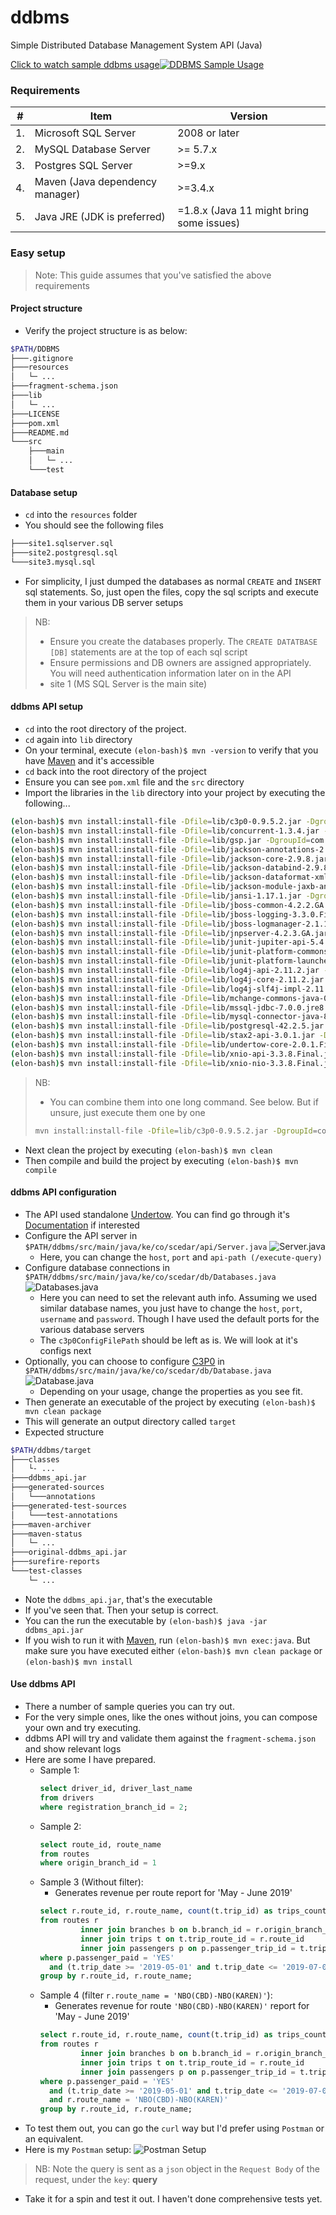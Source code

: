 # ddbms
Simple Distributed Database Management System API (Java)

[Click to watch sample ddbms usage![DDBMS Sample Usage](https://img.youtube.com/vi/42SOyMNJ68I/maxresdefault.jpg)](https://youtu.be/42SOyMNJ68I)

### Requirements
| # | Item | Version|
|-----|------------|-------|
|1. | Microsoft SQL Server | 2008 or later |
|2. | MySQL Database Server | \>= 5.7.x |
|3. | Postgres SQL Server | \>=9.x |
|4. | Maven (Java dependency manager) | \>=3.4.x |
|5. | Java JRE (JDK is preferred) | =1.8.x (Java 11 might bring some issues) |

### Easy setup
>Note: This guide assumes that you've satisfied the above requirements

#### Project structure
- Verify the project structure is as below:
```bash
$PATH/DDBMS
├───.gitignore
├───resources
│   └─ ...
├───fragment-schema.json
├───lib
│   └─ ...
├───LICENSE
├───pom.xml
├───README.md
└───src
    ├───main
    │   └─ ...      
    └───test
```
#### Database setup
- `cd` into the `resources` folder 
- You should see the following files
```bash
├───site1.sqlserver.sql
├───site2.postgresql.sql
└───site3.mysql.sql
```
- For simplicity, I just dumped the databases as normal `CREATE` and `INSERT` sql statements. So, just open the files, 
copy the sql scripts and execute them in your various DB server setups
>NB: 
> - Ensure you create the databases properly. The `CREATE DATATBASE [DB]` statements are at the top of each sql script
> - Ensure permissions and DB owners are assigned appropriately. You will need authentication information later on in the API
> - site 1 (MS SQL Server is the main site)

#### ddbms API setup
- `cd` into the root directory of the project.
- `cd` again into `lib` directory
- On your terminal, execute `(elon-bash)$ mvn -version` to verify that you have [Maven](https://maven.apache.org/) and it's accessible
- `cd` back into the root directory of the project
- Ensure you can see `pom.xml` file and the `src` directory
- Import the libraries in the `lib` directory into your project by executing the following...
```bash
(elon-bash)$ mvn install:install-file -Dfile=lib/c3p0-0.9.5.2.jar -DgroupId=com.c3p0 -DartifactId=c3p0 -Dversion=0.0.LOCAL -Dpackaging=jar
(elon-bash)$ mvn install:install-file -Dfile=lib/concurrent-1.3.4.jar -DgroupId=com.concurrent -DartifactId=concurrent -Dversion=0.0.LOCAL -Dpackaging=jar
(elon-bash)$ mvn install:install-file -Dfile=lib/gsp.jar -DgroupId=com.gsp -DartifactId=gsp -Dversion=0.0.LOCAL -Dpackaging=jar
(elon-bash)$ mvn install:install-file -Dfile=lib/jackson-annotations-2.9.8.jar -DgroupId=com.jackson-annotations -DartifactId=jackson-annotations -Dversion=0.0.LOCAL -Dpackaging=jar
(elon-bash)$ mvn install:install-file -Dfile=lib/jackson-core-2.9.8.jar -DgroupId=com.jackson-core -DartifactId=jackson-core -Dversion=0.0.LOCAL -Dpackaging=jar
(elon-bash)$ mvn install:install-file -Dfile=lib/jackson-databind-2.9.8.jar -DgroupId=com.jackson-databind -DartifactId=jackson-databind -Dversion=0.0.LOCAL -Dpackaging=jar
(elon-bash)$ mvn install:install-file -Dfile=lib/jackson-dataformat-xml-2.9.8.jar -DgroupId=com.jackson-dataformat -DartifactId=jackson-dataformat -Dversion=0.0.LOCAL -Dpackaging=jar
(elon-bash)$ mvn install:install-file -Dfile=lib/jackson-module-jaxb-annotations-2.9.8.jar -DgroupId=com.jackson-module -DartifactId=jackson-module -Dversion=0.0.LOCAL -Dpackaging=jar
(elon-bash)$ mvn install:install-file -Dfile=lib/jansi-1.17.1.jar -DgroupId=com.jansi -DartifactId=jansi -Dversion=0.0.LOCAL -Dpackaging=jar
(elon-bash)$ mvn install:install-file -Dfile=lib/jboss-common-4.2.2.GA.jar -DgroupId=com.jboss-common -DartifactId=jboss-common -Dversion=0.0.LOCAL -Dpackaging=jar
(elon-bash)$ mvn install:install-file -Dfile=lib/jboss-logging-3.3.0.Final.jar -DgroupId=com.jboss-logging -DartifactId=jboss-logging -Dversion=0.0.LOCAL -Dpackaging=jar
(elon-bash)$ mvn install:install-file -Dfile=lib/jboss-logmanager-2.1.10.Final.jar -DgroupId=com.jboss-logmanager -DartifactId=jboss-logmanager -Dversion=0.0.LOCAL -Dpackaging=jar
(elon-bash)$ mvn install:install-file -Dfile=lib/jnpserver-4.2.3.GA.jar -DgroupId=com.jnpserver -DartifactId=jnpserver -Dversion=0.0.LOCAL -Dpackaging=jar
(elon-bash)$ mvn install:install-file -Dfile=lib/junit-jupiter-api-5.4.2.jar -DgroupId=com.junit-jupiter -DartifactId=junit-jupiter -Dversion=0.0.LOCAL -Dpackaging=jar
(elon-bash)$ mvn install:install-file -Dfile=lib/junit-platform-commons-1.5.0-M1.jar -DgroupId=com.junit-platform-commons -DartifactId=junit-platform-commons -Dversion=0.0.LOCAL -Dpackaging=jar
(elon-bash)$ mvn install:install-file -Dfile=lib/junit-platform-launcher-1.4.2.jar -DgroupId=com.junit-platform-launcher -DartifactId=junit-platform-launcher -Dversion=0.0.LOCAL -Dpackaging=jar
(elon-bash)$ mvn install:install-file -Dfile=lib/log4j-api-2.11.2.jar -DgroupId=com.log4j-api -DartifactId=log4j-api -Dversion=0.0.LOCAL -Dpackaging=jar
(elon-bash)$ mvn install:install-file -Dfile=lib/log4j-core-2.11.2.jar -DgroupId=com.log4j-core -DartifactId=log4j-core -Dversion=0.0.LOCAL -Dpackaging=jar
(elon-bash)$ mvn install:install-file -Dfile=lib/log4j-slf4j-impl-2.11.2.jar -DgroupId=com.log4j-slf4j -DartifactId=log4j-slf4j -Dversion=0.0.LOCAL -Dpackaging=jar
(elon-bash)$ mvn install:install-file -Dfile=lib/mchange-commons-java-0.2.11.jar -DgroupId=com.mchange-commons -DartifactId=mchange-commons -Dversion=0.0.LOCAL -Dpackaging=jar
(elon-bash)$ mvn install:install-file -Dfile=lib/mssql-jdbc-7.0.0.jre8.jar -DgroupId=com.mssql-jdbc -DartifactId=mssql-jdbc -Dversion=0.0.LOCAL -Dpackaging=jar
(elon-bash)$ mvn install:install-file -Dfile=lib/mysql-connector-java-8.0.15.jar -DgroupId=com.mysql-connector -DartifactId=mysql-connector -Dversion=0.0.LOCAL -Dpackaging=jar
(elon-bash)$ mvn install:install-file -Dfile=lib/postgresql-42.2.5.jar -DgroupId=com.postgresql -DartifactId=postgresql -Dversion=0.0.LOCAL -Dpackaging=jar
(elon-bash)$ mvn install:install-file -Dfile=lib/stax2-api-3.0.1.jar -DgroupId=com.stax2-api -DartifactId=stax2-api -Dversion=0.0.LOCAL -Dpackaging=jar
(elon-bash)$ mvn install:install-file -Dfile=lib/undertow-core-2.0.1.Final.jar -DgroupId=com.undertow-core -DartifactId=undertow-core -Dversion=0.0.LOCAL -Dpackaging=jar
(elon-bash)$ mvn install:install-file -Dfile=lib/xnio-api-3.3.8.Final.jar -DgroupId=com.xnio-api -DartifactId=xnio-api -Dversion=0.0.LOCAL -Dpackaging=jar
(elon-bash)$ mvn install:install-file -Dfile=lib/xnio-nio-3.3.8.Final.jar -DgroupId=com.xnio-nio -DartifactId=xnio-nio -Dversion=0.0.LOCAL -Dpackaging=jar
```
>NB:
> - You can combine them into one long command. See below. But if unsure, just execute them one by one
> ```bash
> mvn install:install-file -Dfile=lib/c3p0-0.9.5.2.jar -DgroupId=com.c3p0 -DartifactId=c3p0 -Dversion=0.0.LOCAL -Dpackaging=jar && mvn install:install-file -Dfile=lib/concurrent-1.3.4.jar -DgroupId=com.concurrent -DartifactId=concurrent -Dversion=0.0.LOCAL -Dpackaging=jar && mvn install:install-file -Dfile=lib/gsp.jar -DgroupId=com.gsp -DartifactId=gsp -Dversion=0.0.LOCAL -Dpackaging=jar && mvn install:install-file -Dfile=lib/jackson-annotations-2.9.8.jar -DgroupId=com.jackson-annotations -DartifactId=jackson-annotations -Dversion=0.0.LOCAL -Dpackaging=jar && mvn install:install-file -Dfile=lib/jackson-core-2.9.8.jar -DgroupId=com.jackson-core -DartifactId=jackson-core -Dversion=0.0.LOCAL -Dpackaging=jar && mvn install:install-file -Dfile=lib/jackson-databind-2.9.8.jar -DgroupId=com.jackson-databind -DartifactId=jackson-databind -Dversion=0.0.LOCAL -Dpackaging=jar && mvn install:install-file -Dfile=lib/jackson-dataformat-xml-2.9.8.jar -DgroupId=com.jackson-dataformat -DartifactId=jackson-dataformat -Dversion=0.0.LOCAL -Dpackaging=jar && mvn install:install-file -Dfile=lib/jackson-module-jaxb-annotations-2.9.8.jar -DgroupId=com.jackson-module -DartifactId=jackson-module -Dversion=0.0.LOCAL -Dpackaging=jar && mvn install:install-file -Dfile=lib/jansi-1.17.1.jar -DgroupId=com.jansi -DartifactId=jansi -Dversion=0.0.LOCAL -Dpackaging=jar && mvn install:install-file -Dfile=lib/jboss-common-4.2.2.GA.jar -DgroupId=com.jboss-common -DartifactId=jboss-common -Dversion=0.0.LOCAL -Dpackaging=jar && mvn install:install-file -Dfile=lib/jboss-logging-3.3.0.Final.jar -DgroupId=com.jboss-logging -DartifactId=jboss-logging -Dversion=0.0.LOCAL -Dpackaging=jar && mvn install:install-file -Dfile=lib/jboss-logmanager-2.1.10.Final.jar -DgroupId=com.jboss-logmanager -DartifactId=jboss-logmanager -Dversion=0.0.LOCAL -Dpackaging=jar && mvn install:install-file -Dfile=lib/jnpserver-4.2.3.GA.jar -DgroupId=com.jnpserver -DartifactId=jnpserver -Dversion=0.0.LOCAL -Dpackaging=jar && mvn install:install-file -Dfile=lib/junit-jupiter-api-5.4.2.jar -DgroupId=com.junit-jupiter -DartifactId=junit-jupiter -Dversion=0.0.LOCAL -Dpackaging=jar && mvn install:install-file -Dfile=lib/junit-platform-commons-1.5.0-M1.jar -DgroupId=com.junit-platform-commons -DartifactId=junit-platform-commons -Dversion=0.0.LOCAL -Dpackaging=jar && mvn install:install-file -Dfile=lib/junit-platform-launcher-1.4.2.jar -DgroupId=com.junit-platform-launcher -DartifactId=junit-platform-launcher -Dversion=0.0.LOCAL -Dpackaging=jar && mvn install:install-file -Dfile=lib/log4j-api-2.11.2.jar -DgroupId=com.log4j-api -DartifactId=log4j-api -Dversion=0.0.LOCAL -Dpackaging=jar && mvn install:install-file -Dfile=lib/log4j-core-2.11.2.jar -DgroupId=com.log4j-core -DartifactId=log4j-core -Dversion=0.0.LOCAL -Dpackaging=jar && mvn install:install-file -Dfile=lib/log4j-slf4j-impl-2.11.2.jar -DgroupId=com.log4j-slf4j -DartifactId=log4j-slf4j -Dversion=0.0.LOCAL -Dpackaging=jar && mvn install:install-file -Dfile=lib/mchange-commons-java-0.2.11.jar -DgroupId=com.mchange-commons -DartifactId=mchange-commons -Dversion=0.0.LOCAL -Dpackaging=jar && mvn install:install-file -Dfile=lib/mssql-jdbc-7.0.0.jre8.jar -DgroupId=com.mssql-jdbc -DartifactId=mssql-jdbc -Dversion=0.0.LOCAL -Dpackaging=jar && mvn install:install-file -Dfile=lib/mysql-connector-java-8.0.15.jar -DgroupId=com.mysql-connector -DartifactId=mysql-connector -Dversion=0.0.LOCAL -Dpackaging=jar && mvn install:install-file -Dfile=lib/postgresql-42.2.5.jar -DgroupId=com.postgresql -DartifactId=postgresql -Dversion=0.0.LOCAL -Dpackaging=jar && mvn install:install-file -Dfile=lib/stax2-api-3.0.1.jar -DgroupId=com.stax2-api -DartifactId=stax2-api -Dversion=0.0.LOCAL -Dpackaging=jar && mvn install:install-file -Dfile=lib/undertow-core-2.0.1.Final.jar -DgroupId=com.undertow-core -DartifactId=undertow-core -Dversion=0.0.LOCAL -Dpackaging=jar && mvn install:install-file -Dfile=lib/xnio-api-3.3.8.Final.jar -DgroupId=com.xnio-api -DartifactId=xnio-api -Dversion=0.0.LOCAL -Dpackaging=jar && mvn install:install-file -Dfile=lib/xnio-nio-3.3.8.Final.jar -DgroupId=com.xnio-nio -DartifactId=xnio-nio -Dversion=0.0.LOCAL -Dpackaging=jar
> ```

- Next clean the project by executing `(elon-bash)$ mvn clean`
- Then compile and build the project by executing `(elon-bash)$ mvn compile`

#### ddbms API configuration
- The API used standalone [Undertow](http://undertow.io/). You can find go through it's [Documentation](http://undertow.io/undertow-docs/undertow-docs-2.0.0/index.html) if interested
- Configure the API server in `$PATH/ddbms/src/main/java/ke/co/scedar/api/Server.java`
![Server.java]( resources/Server.java.png "Undertow Server config")
    - Here, you can change the `host`, `port` and `api-path (/execute-query)`
- Configure database connections in `$PATH/ddbms/src/main/java/ke/co/scedar/db/Databases.java`
![Databases.java]( resources/Databases.java.png "Database connection config")
    - Here you can need to set the relevant auth info. Assuming we used similar database names, you just have to change the `host`, `port`, `username` and `password`. Though I have used the default ports  for the various database servers
    - The `c3p0ConfigFilePath` should be left as is. We  will look at it's configs next
- Optionally, you can choose to configure [C3P0](https://www.mchange.com/projects/c3p0/) in `$PATH/ddbms/src/main/java/ke/co/scedar/db/Database.java`
![Database.java]( resources/Database.java.png "Database connection config")
    - Depending on your usage, change the properties as you see fit.
- Then generate an executable of the project by executing `(elon-bash)$ mvn clean package`
- This will generate an output directory called `target`
- Expected structure
```bash
$PATH/ddbms/target
├───classes
│   └- ...
├───ddbms_api.jar
├───generated-sources
│   └───annotations
├───generated-test-sources
│   └───test-annotations
├───maven-archiver
├───maven-status
│   └─ ...
├───original-ddbms_api.jar
├───surefire-reports
└───test-classes
    └─ ...
```
- Note the `ddbms_api.jar`, that's the executable
- If you've seen that. Then your setup is correct.
- You can the run the executable by `(elon-bash)$ java -jar ddbms_api.jar`
- If you wish to run it with [Maven](https://maven.apache.org/), run `(elon-bash)$ mvn exec:java`. But make sure you have executed either `(elon-bash)$ mvn clean package` or `(elon-bash)$ mvn install`

#### Use ddbms API
- There a number of sample queries you can try out.
- For the very simple ones, like the ones without joins, you can compose your own and try executing.
- ddbms API will try and validate them against the `fragment-schema.json` and show relevant logs
- Here are some I have  prepared.
    - Sample 1:
        ```sql
        select driver_id, driver_last_name
        from drivers
        where registration_branch_id = 2;
        ```
    - Sample 2:
        ```sql
        select route_id, route_name 
        from routes 
        where origin_branch_id = 1
        ```
    - Sample 3 (Without filter):
        - Generates revenue per route report for 'May - June 2019'
        ```sql
        select r.route_id, r.route_name, count(t.trip_id) as trips_count, sum(t.trip_cost) as route_revenue
        from routes r
                 inner join branches b on b.branch_id = r.origin_branch_id
                 inner join trips t on t.trip_route_id = r.route_id
                 inner join passengers p on p.passenger_trip_id = t.trip_id
        where p.passenger_paid = 'YES'
          and (t.trip_date >= '2019-05-01' and t.trip_date <= '2019-07-01')
        group by r.route_id, r.route_name;
        ```
    - Sample 4 (filter `r.route_name = 'NBO(CBD)-NBO(KAREN)'`):
        - Generates revenue for route `'NBO(CBD)-NBO(KAREN)'` report for 'May - June 2019'
        ```sql
        select r.route_id, r.route_name, count(t.trip_id) as trips_count, sum(t.trip_cost) as route_revenue
        from routes r
                 inner join branches b on b.branch_id = r.origin_branch_id
                 inner join trips t on t.trip_route_id = r.route_id
                 inner join passengers p on p.passenger_trip_id = t.trip_id
        where p.passenger_paid = 'YES'
          and (t.trip_date >= '2019-05-01' and t.trip_date <= '2019-07-01')
          and r.route_name = 'NBO(CBD)-NBO(KAREN)'
        group by r.route_id, r.route_name;
        ```
- To test them out, you can go the `curl` way but I'd prefer using `Postman` or an equivalent.
- Here is my `Postman` setup:
![Postman Setup]( resources/Postman.png "Postman Setup")

>NB: Note the query is sent as a `json` object in the `Request Body` of the request, under the `key`: **query**

- Take it for a spin and test it out. I haven't done comprehensive tests yet.
